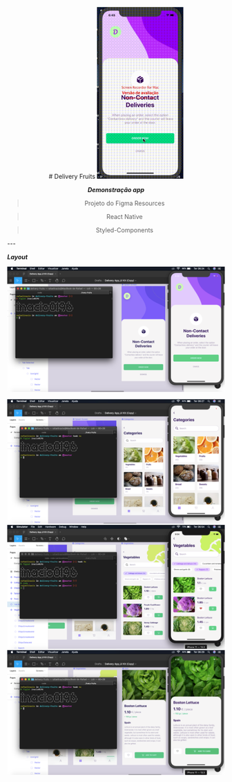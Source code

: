 <div align='center' >
 # Delivery Fruits
<img src="img/gif.gif" title="FVCproductions" alt="Gif" width='200' ></img>

***Demonstração app***

> Projeto do Figma Resources

> React Native

> Styled-Components
</div>
---

***Layout***

[![INSERT YOUR GRAPHIC HERE](img/screen1.png)]()

![Recordit GIF](img/screen2.png)
![Recordit GIF](img/screen3.png)
![Recordit GIF](img/screen4.png)

